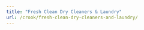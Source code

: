 ```yaml
---
title: "Fresh Clean Dry Cleaners & Laundry"
url: /crook/fresh-clean-dry-cleaners-and-laundry/
---
```

